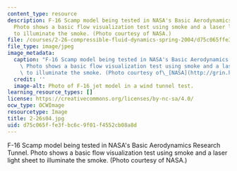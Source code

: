 ```yaml
---
content_type: resource
description: F-16 Scamp model being tested in NASA's Basic Aerodynamics Research Tunnel.
  Photo shows a basic flow visualization test using smoke and a laser light sheet
  to illuminate the smoke. (Photo courtesy of NASA.)
file: /courses/2-26-compressible-fluid-dynamics-spring-2004/d75c065ffe3fbc6c9f01f4552cb08a8d_2-26s04.jpg
file_type: image/jpeg
image_metadata:
  caption: "F-16 Scamp model being tested in NASA's Basic Aerodynamics Research Tunnel.\
    \ Photo shows a basic flow visualization test using smoke and a laser light sheet\
    \ to illuminate the smoke. (Photo courtesy of\_[NASA](http://grin.hq.nasa.gov/index.html).)"
  credit: ''
  image-alt: Photo of F-16 jet model in a wind tunnel test.
learning_resource_types: []
license: https://creativecommons.org/licenses/by-nc-sa/4.0/
ocw_type: OCWImage
resourcetype: Image
title: 2-26s04.jpg
uid: d75c065f-fe3f-bc6c-9f01-f4552cb08a8d
---
```

F-16 Scamp model being tested in NASA's Basic Aerodynamics Research Tunnel. Photo shows a basic flow visualization test using smoke and a laser light sheet to illuminate the smoke. (Photo courtesy of NASA.)